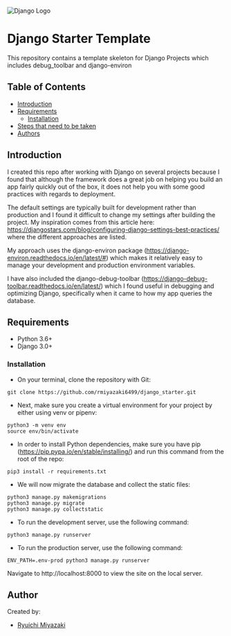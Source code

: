 ![Django Logo](https://www.djangoproject.com/m/img/logos/django-logo-positive.png)

# Django Starter Template

This repository contains a template skeleton for Django Projects which includes debug_toolbar and django-environ

## Table of Contents

- [Introduction](#introduction)
- [Requirements](#requirements)
  - [Installation](#installation)
- [Steps that need to be taken](#firststeps)
- [Authors](#authors)

## Introduction

I created this repo after working with Django on several projects because I found that although the framework does a great job on helping you build an app fairly quickly out of the box, it does not help you with some good practices with regards to deployment. 

The default settings are typically built for development rather than production and I found it difficult to change my settings after building the project. My inspiration comes from this article here: https://djangostars.com/blog/configuring-django-settings-best-practices/ where the different approaches are listed. 

My approach uses the django-environ package (https://django-environ.readthedocs.io/en/latest/#) which makes it relatively easy to manage your development and production environment variables.

I have also included the django-debug-toolbar (https://django-debug-toolbar.readthedocs.io/en/latest/) which I found useful in debugging and optimizing Django, specifically when it came to how my app queries the database.

## Requirements

- Python 3.6+
- Django 3.0+

### Installation

- On your terminal, clone the repository with Git:

```
git clone https://github.com/rmiyazaki6499/django_starter.git
```

- Next, make sure you create a virtual environment for your project by either using venv or pipenv:
```
python3 -m venv env
source env/bin/activate
```

- In order to install Python dependencies, make sure you have pip (https://pip.pypa.io/en/stable/installing/)
and run this command from the root of the repo:

```
pip3 install -r requirements.txt
```

- We will now migrate the database and collect the static files:
```
python3 manage.py makemigrations
python3 manage.py migrate
python3 manage.py collectstatic
```

- To run the development server, use the following command:

```
python3 manage.py runserver
```

- To run the production server, use the following command:

```
ENV_PATH=.env-prod python3 manage.py runserver
```

Navigate to http://localhost:8000 to view the site on the local server.


## Author

Created by:

- [Ryuichi Miyazaki](https://github.com/rmiyazaki6499)
